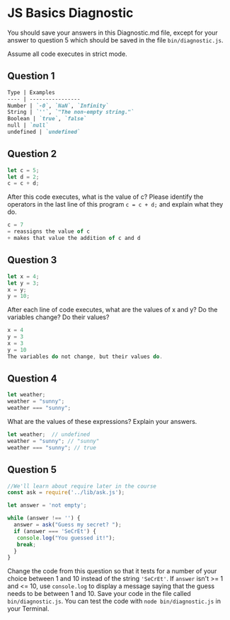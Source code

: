 # JS Basics Diagnostic

You should save your answers in this Diagnostic.md file, except for your answer to
question 5 which should be saved in the file `bin/diagnostic.js`.

Assume all code executes in strict mode.

## Question 1

```md
Type | Examples
---- | ----------------
Number | `-0`, `NaN`, `Infinity`
String | `''`, `"The non-empty string."`
Boolean | `true`, `false`
null | `null`
undefined | `undefined`
```

## Question 2

```js
let c = 5;
let d = 2;
c = c + d;

```

After this code executes, what is the value of c?  Please identify the
operators in the last line of this program `c = c + d;` and explain what they
do.

```js
c = 7
= reassigns the value of c
+ makes that value the addition of c and d
```

## Question 3

```js
let x = 4;
let y = 3;
x = y;
y = 10;
```

After each line of code executes, what are the values of x and y?  Do the variables change?  Do their values?

```js
x = 4
y = 3
x = 3
y = 10
The variables do not change, but their values do.
```

## Question 4

```js
let weather;
weather = "sunny";
weather === "sunny";
```

What are the values of these expressions?  Explain your answers.

```js
let weather;  // undefined
weather = "sunny"; // "sunny"
weather === "sunny"; // true
```

## Question 5

```js
//We'll learn about require later in the course
const ask = require('../lib/ask.js');

let answer = 'not empty';

while (answer !== '') {
  answer = ask("Guess my secret? ");
  if (answer === 'SeCrEt') {
   console.log("You guessed it!");
   break;
  }
}
```

Change the code from this question so that it tests for a number of your choice
between 1 and 10 instead of the string `'SeCrEt'`.  If `answer` isn't >= 1 and
<= 10, use `console.log` to display a message saying that the guess needs to
be between 1 and 10.  Save your code in the file called `bin/diagnostic.js`.
You can test the code with `node bin/diagnostic.js` in your Terminal.
